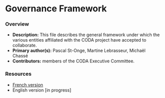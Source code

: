 # Governance Framework

### Overview
 
- **Description:** This file describes the general framework under which the various entities affiliated with the CODA project have accepted to collaborate.
- **Primary author(s):** Pascal St-Onge, Martine Lebrasseur, Michaël Chassé
- **Contributors:** members of the CODA Executive Committee.

### Resources

- [French version](https://github.com/coda-platform/guides-and-policies/raw/main/policies/governance/GovernanceFramework-FR.pdf)
- English version [in progress]
